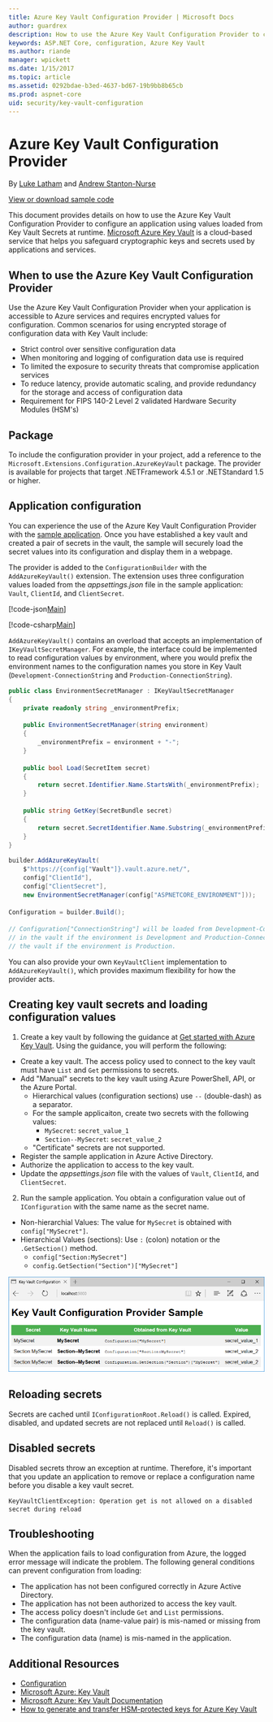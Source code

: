 ```yaml
---
title: Azure Key Vault Configuration Provider | Microsoft Docs
author: guardrex
description: How to use the Azure Key Vault Configuration Provider to configure an application using name-value pairs loaded at runtime.
keywords: ASP.NET Core, configuration, Azure Key Vault
ms.author: riande
manager: wpickett
ms.date: 1/15/2017
ms.topic: article
ms.assetid: 0292bdae-b3ed-4637-bd67-19b9bb8b65cb
ms.prod: aspnet-core
uid: security/key-vault-configuration
---
```

# Azure Key Vault Configuration Provider

By [Luke Latham](https://github.com/GuardRex) and [Andrew Stanton-Nurse](https://github.com/anurse)

[View or download sample code](https://github.com/aspnet/Docs/tree/master/aspnetcore/security/key-vault-configuration/sample)

This document provides details on how to use the Azure Key Vault Configuration Provider to configure an application using values loaded from Key Vault Secrets at runtime. [Microsoft Azure Key Vault](https://azure.microsoft.com/en-us/services/key-vault/) is a cloud-based service that helps you safeguard cryptographic keys and secrets used by applications and services.

## When to use the Azure Key Vault Configuration Provider
Use the Azure Key Vault Configuration Provider when your application is accessible to Azure services and requires encrypted values for configuration. Common scenarios for using encrypted storage of configuration data with Key Vault include:
* Strict control over sensitive configuration data
* When monitoring and logging of configuration data use is required
* To limited the exposure to security threats that compromise application services
* To reduce latency, provide automatic scaling, and provide redundancy for the storage and access of configuration data
* Requirement for FIPS 140-2 Level 2 validated Hardware Security Modules (HSM's)

## Package
To include the configuration provider in your project, add a reference to the `Microsoft.Extensions.Configuration.AzureKeyVault` package. The provider is available for projects that target .NETFramework 4.5.1 or .NETStandard 1.5 or higher.

## Application configuration
You can experience the use of the Azure Key Vault Configuration Provider with the [sample application](https://github.com/aspnet/Docs/tree/master/aspnetcore/security/key-vault-configuration/sample). Once you have established a key vault and created a pair of secrets in the vault, the sample will securely load the secret values into its configuration and display them in a webpage.

The provider is added to the `ConfigurationBuilder` with the `AddAzureKeyVault()` extension. The extension uses three configuration values loaded from the *appsettings.json* file in the sample application: `Vault`, `ClientId`, and `ClientSecret`.

[!code-json[Main](key-vault-configuration/sample/appsettings.json)]

[!code-csharp[Main](key-vault-configuration/sample/Startup.cs?name=snippet1)]

`AddAzureKeyVault()` contains an overload that accepts an implementation of `IKeyVaultSecretManager`. For example, the interface could be implemented to read configuration values by environment, where you would prefix the environment names to the configuration names you store in Key Vault (`Development-ConnectionString` and `Production-ConnectionString`).

```csharp
public class EnvironmentSecretManager : IKeyVaultSecretManager
{
    private readonly string _environmentPrefix;

    public EnvironmentSecretManager(string environment)
    {
        _environmentPrefix = environment + "-";
    }

    public bool Load(SecretItem secret)
    {
        return secret.Identifier.Name.StartsWith(_environmentPrefix);
    }

    public string GetKey(SecretBundle secret)
    {
        return secret.SecretIdentifier.Name.Substring(_environmentPrefix.Length);
    }
}
```

```csharp
builder.AddAzureKeyVault(
    $"https://{config["Vault"]}.vault.azure.net/",
    config["ClientId"],
    config["ClientSecret"],
    new EnvironmentSecretManager(config["ASPNETCORE_ENVIRONMENT"]));
    
Configuration = builder.Build();

// Configuration["ConnectionString"] will be loaded from Development-ConnectionString
// in the vault if the environment is Development and Production-ConnectionString in
// the vault if the environment is Production.
```

You can also provide your own `KeyVaultClient` implementation to `AddAzureKeyVault()`, which provides maximum flexibility for how the provider acts.

## Creating key vault secrets and loading configuration values
1. Create a key vault by following the guidance at [Get started with Azure Key Vault](https://azure.microsoft.com/en-us/documentation/articles/key-vault-get-started/). Using the guidance, you will perform the following:
  * Create a key vault. The access policy used to connect to the key vault must have `List` and `Get` permissions to secrets.
  * Add "Manual" secrets to the key vault using Azure PowerShell, API, or the Azure Portal.
    * Hierarchical values (configuration sections) use `--` (double-dash) as a separator.
    * For the sample applicaiton, create two secrets with the following values:
      * `MySecret`: `secret_value_1`
      * `Section--MySecret`: `secret_value_2`
    * "Certificate" secrets are not supported.
  * Register the sample application in Azure Active Directory.
  * Authorize the application to access to the key vault.
  * Update the *appsettings.json* file with the values of `Vault`, `ClientId`, and `ClientSecret`.
2. Run the sample application. You obtain a configuration value out of `IConfiguration` with the same name as the secret name.
  * Non-hierarchial Values: The value for `MySecret` is obtained with `config["MySecret"]`.
  * Hierarchical Values (sections): Use `:` (colon) notation or the `.GetSection()` method.
    * `config["Section:MySecret"]`
    * `config.GetSection("Section")["MySecret"]`

![Browser window showing secret values loaded via the Azure Key Vault Configuration Provider](key-vault-configuration/_static/sample-output.png)

## Reloading secrets
Secrets are cached until `IConfigurationRoot.Reload()` is called. Expired, disabled, and updated secrets are not replaced until `Reload()` is called.

## Disabled secrets
Disabled secrets throw an exception at runtime. Therefore, it's important that you update an application to remove or replace a configuration name before you disable a key vault secret.
```
KeyVaultClientException: Operation get is not allowed on a disabled secret during reload
```

## Troubleshooting
When the application fails to load configuration from Azure, the logged error message will indicate the problem. The following general conditions can prevent configuration from loading:
* The application has not been configured correctly in Azure Active Directory.
* The application has not been authorized to access the key vault.
* The access policy doesn't include `Get` and `List` permissions.
* The configuration data (name-value pair) is mis-named or missing from the key vault.
* The configuration data (name) is mis-named in the application.

## Additional Resources
* [Configuration](xref:fundamentals/configuration)
* [Microsoft Azure: Key Vault](https://azure.microsoft.com/en-us/services/key-vault/)
* [Microsoft Azure: Key Vault Documentation](https://docs.microsoft.com/en-us/azure/key-vault/)
* [How to generate and transfer HSM-protected keys for Azure Key Vault](https://docs.microsoft.com/en-us/azure/key-vault/key-vault-hsm-protected-keys)
